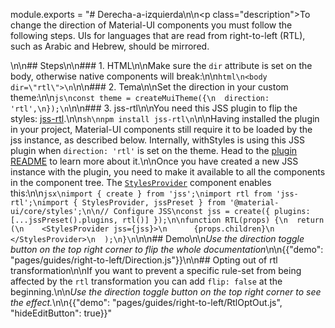 module.exports = "# Derecha-a-izquierda\n\n<p class=\"description\">To change the direction of Material-UI components you must follow the following steps. UIs for languages that are read from right-to-left (RTL), such as Arabic and Hebrew, should be mirrored.</p>\n\n## Steps\n\n### 1. HTML\n\nMake sure the `dir` attribute is set on the body, otherwise native components will break:\n\n```html\n<body dir=\"rtl\">\n```\n\n### 2. Tema\n\nSet the direction in your custom theme:\n\n```js\nconst theme = createMuiTheme({\n  direction: 'rtl',\n});\n```\n\n### 3. jss-rtl\n\nYou need this JSS plugin to flip the styles: [jss-rtl](https://github.com/alitaheri/jss-rtl).\n\n```sh\nnpm install jss-rtl\n```\n\nHaving installed the plugin in your project, Material-UI components still require it to be loaded by the jss instance, as described below. Internally, withStyles is using this JSS plugin when `direction: 'rtl'` is set on the theme. Head to the [plugin README](https://github.com/alitaheri/jss-rtl) to learn more about it.\n\nOnce you have created a new JSS instance with the plugin, you need to make it available to all the components in the component tree. The [`StylesProvider`](/styles/api/#stylesprovider) component enables this:\n\n```jsx\nimport { create } from 'jss';\nimport rtl from 'jss-rtl';\nimport { StylesProvider, jssPreset } from '@material-ui/core/styles';\n\n// Configure JSS\nconst jss = create({ plugins: [...jssPreset().plugins, rtl()] });\n\nfunction RTL(props) {\n  return (\n    <StylesProvider jss={jss}>\n      {props.children}\n    </StylesProvider>\n  );\n}\n```\n\n## Demo\n\n*Use the direction toggle button on the top right corner to flip the whole documentation*\n\n{{\"demo\": \"pages/guides/right-to-left/Direction.js\"}}\n\n## Opting out of rtl transformation\n\nIf you want to prevent a specific rule-set from being affected by the `rtl` transformation you can add `flip: false` at the beginning.\n\n*Use the direction toggle button on the top right corner to see the effect.*\n\n{{\"demo\": \"pages/guides/right-to-left/RtlOptOut.js\", \"hideEditButton\": true}}"